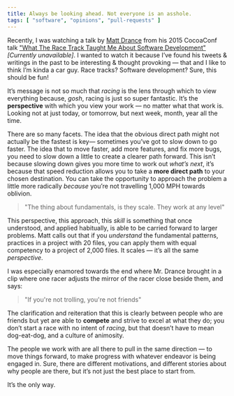 ```yaml
---
title: Always be looking ahead. Not everyone is an asshole.
tags: [ "software", "opinions", "pull-requests" ]
---
```

Recently, I was watching a talk by [Matt Drance](https://twitter.com/drance)
from his 2015 CocoaConf talk ["What The Race Track Taught Me About Software
Development"](https://vimeo.com/131824328) _[Currently unavailable]_. I wanted
to watch it because I’ve found his tweets & writings in the past to be
interesting & thought provoking — that and I like to think I’m kinda a car guy.
Race tracks? Software development? Sure, this should be fun!

It’s message is not so much that _racing_ is the lens through which to view
everything because, _gosh_, racing is just so super fantastic. It’s the
**perspective** with which you view your work — no matter what that work is.
Looking not at just today, or tomorrow, but next week, month, year all the time.

There are so many facets. The idea that the obvious direct path might not
actually be the fastest is key— sometimes you’ve got to slow down to go faster.
The idea that to move faster, add more features, and fix more bugs, you need to
slow down a little to create a clearer path forward. This isn’t because slowing
down gives you more time to work out _what’s next_, it’s because that speed
reduction allows you to take a **more direct path** to your chosen destination.
You can take the opportunity to approach the problem a little more radically
_because_ you’re not travelling 1,000 MPH towards oblivion.

> "The thing about fundamentals, is they scale. They work at any level"

This perspective, this approach, this _skill_ is something that once understood,
and applied habitually, is able to be carried forward to larger problems. Matt
calls out that if you _understand_ the fundamental patterns, practices in a
project with 20 files, you can apply them with equal competency to a project of
2,000 files. It scales — it’s all the same _perspective_.

I was especially enamored towards the end where Mr. Drance brought in a clip
where one racer adjusts the mirror of the racer close beside them, and says:  
> "If you're not trolling, you're not friends"

The clarification and reiteration that this is clearly between people who are
friends but yet are able to **compete** and strive to excel at what they do; you
don’t start a race with no intent of _racing_, but that doesn’t have to mean
dog-eat-dog, and a culture of animosity.

The people we work with are all there to pull in the same direction — to move
things forward, to make progress with whatever endeavor is being engaged in.
Sure, there are different motivations, and different stories about why people
are there, but it’s not just the best place to start from.

It’s the only way.